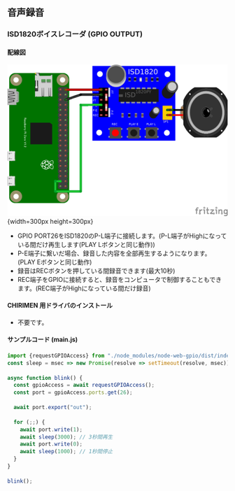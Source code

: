 ## 音声録音

### ISD1820ボイスレコーダ (GPIO OUTPUT)

#### 配線図

![配線図](./ISD1820.png "schematic"){width=300px height=300px}

* GPIO PORT26をISD1820のP-L端子に接続します。(P-L端子がHighになっている間だけ再生します(PLAY Lボタンと同じ動作))
* P-E端子に繋いだ場合、録音した内容を全部再生するようになります。(PLAY Eボタンと同じ動作)
* 録音はRECボタンを押している間録音できます(最大10秒)
* REC端子をGPIOに接続すると、録音をコンピュータで制御することもできます。(REC端子がHighになっている間だけ録音)

#### CHIRIMEN 用ドライバのインストール

- 不要です。

#### サンプルコード (main.js)

```javascript
import {requestGPIOAccess} from "./node_modules/node-web-gpio/dist/index.js";
const sleep = msec => new Promise(resolve => setTimeout(resolve, msec));

async function blink() {
  const gpioAccess = await requestGPIOAccess();
  const port = gpioAccess.ports.get(26);

  await port.export("out");

  for (;;) {
    await port.write(1);
    await sleep(3000); // 3秒間再生
    await port.write(0);
    await sleep(1000); // 1秒間停止
  }
}

blink();
```
